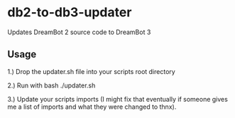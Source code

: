 # db2-to-db3-updater
Updates DreamBot 2 source code to DreamBot 3

## Usage
1.) Drop the updater.sh file into your scripts root directory

2.) Run with bash ./updater.sh

3.) Update your scripts imports (I might fix that eventually if someone gives me a list of imports and what they were changed to thnx).

